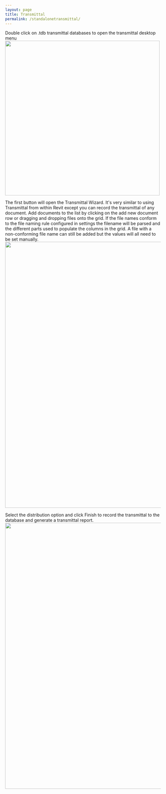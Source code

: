```yaml
---
layout: page
title: Transmittal
permalink: /standalonetransmittal/
---
```

Double click on .tdb transmittal databases to open the transmittal desktop menu
<img src="https://github.com/russgreen/Transmittal/assets/1886088/15125ada-2530-4fbf-9c48-6c10a59ec078" width="500" />


The first button will open the Transmittal Wizard. It's very similar to using Transmittal from within Revit except you can record the transmittal of any document. Add documents to the list by clicking on the add new document row or dragging and dropping files onto the grid. If the file names conform to the file naming rule configured in settings the filename will be parsed and the different parts used to populate the columns in the grid. A file with a non-conforming file name can still be added but the values will all need to be set manually.
<img src="https://github.com/russgreen/Transmittal/assets/1886088/7be8b8dd-e4db-4f13-aa27-52df07d2b1ab" width="860" />

Select the distribution option and click Finish to record the transmittal to the database and generate a transmittal report.
<img src="https://github.com/russgreen/Transmittal/assets/1886088/7272d586-1e13-4408-aae0-dab9c045370e" width="860" />



